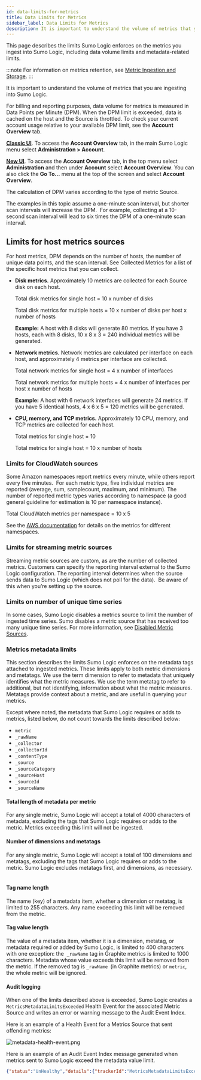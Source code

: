 ```yaml
---
id: data-limits-for-metrics
title: Data Limits for Metrics
sidebar_label: Data Limits for Metrics
description: It is important to understand the volume of metrics that you are ingesting into Sumo Logic.
---
```


This page describes the limits Sumo Logic enforces on the metrics you ingest into Sumo Logic, including data volume limits and metadata-related limits.

:::note
For information on metrics retention, see [Metric Ingestion and Storage](metric-ingestion-and-storage.md).
:::

It is important to understand the volume of metrics that you are ingesting into Sumo Logic.

For billing and reporting purposes, data volume for metrics is measured in Data Points per Minute (DPM). When the DPM limit is exceeded, data is cached on the host and the Source is throttled. To check your current account usage relative to your available DPM limit, see the **Account Overview** tab.  

[**Classic UI**](/docs/get-started/sumo-logic-ui-classic).  To access the **Account Overview** tab, in the main Sumo Logic menu select **Administration > Account**. 


[**New UI**](/docs/get-started/sumo-logic-ui/). To access the **Account Overview** tab, in the top menu select **Administration** and then under **Account** select **Account Overview**. You can also click the **Go To...** menu at the top of the screen and select **Account Overview**. 
 

The calculation of DPM varies according to the type of metric Source.

The examples in this topic assume a one-minute scan interval, but shorter scan intervals will increase the DPM.  For example, collecting at a 10-second scan interval will lead to six times the DPM of a one-minute scan interval. 

## Limits for host metrics sources

For host metrics, DPM depends on the number of hosts, the number of unique data points, and the scan interval. See Collected Metrics for a list of the specific host metrics that you can collect.

* **Disk metrics.** Approximately 10 metrics are collected for each Source disk on each host.  

    Total disk metrics for single host = 10 x number of disks  

    Total disk metrics for multiple hosts = 10 x number of disks per host x number of hosts  

    **Example:** A host with 8 disks will generate 80 metrics. If you have 3 hosts, each with 8 disks, 10 x 8 x 3 = 240 individual metrics will be generated.

* **Network metrics.** Network metrics are calculated per interface on each host, and approximately 4 metrics per interface are collected.  

    Total network metrics for single host = 4 x number of interfaces  

    Total network metrics for multiple hosts = 4 x number of interfaces per host x number of hosts  

    **Example:** A host with 6 network interfaces will generate 24 metrics. If you have 5 identical hosts, 4 x 6 x 5 = 120 metrics will be generated.

* **CPU, memory, and TCP metrics.** Approximately 10 CPU, memory, and TCP metrics are collected for each host.  

    Total metrics for single host = 10  

    Total metrics for single host = 10 x number of hosts

### Limits for CloudWatch sources

Some Amazon namespaces report metrics every minute, while others report every five minutes.  For each metric type, five individual metrics are reported (average, sum, samplecount, maximum, and minimum). The number of reported metric types varies according to namespace (a good general guideline for estimation is 10 per namespace instance).

Total CloudWatch metrics per namespace = 10 x 5

See the [AWS documentation](http://docs.aws.amazon.com/AmazonCloudWatch/latest/monitoring/CW_Support_For_AWS.html) for details on the metrics for different namespaces.

### Limits for streaming metric sources

Streaming metric sources are custom, as are the number of collected metrics. Customers can specify the reporting interval external to the Sumo Logic configuration. The reporting interval determines when the source sends data to Sumo Logic (which does not poll for the data).  Be aware of this when you’re setting up the source.

### Limits on number of unique time series

In some cases, Sumo Logic disables a metrics source to limit the number of ingested time series. Sumo disables a metric source that has received too many unique time series. For more information, see [Disabled Metric Sources](disabled-metrics-sources.md).

### Metrics metadata limits

This section describes the limits Sumo Logic enforces on the metadata tags attached to ingested metrics. These limits apply to both metric dimensions and metatags. We use the term dimension to refer to metadata that uniquely identifies what the metric measures. We use the term metatag to refer to additional, but not identifying, information about what the metric measures. Metatags provide context about a metric, and are useful in querying your metrics. 

Except where noted, the metadata that Sumo Logic requires or adds to metrics, listed below, do not count towards the limits described below: 

* `metric`
* `_rawName`
* `_collector`
* `_collectorId`
* `_contentType`
* `_source`
* `_sourceCategory`
* `_sourceHost`
* `_sourceId`
* `_sourceName`

#### Total length of metadata per metric

For any single metric, Sumo Logic will accept a total of 4000 characters of metadata, excluding the tags that Sumo Logic requires or adds to the metric. Metrics exceeding this limit will not be ingested.

#### Number of dimensions and metatags

For any single metric, Sumo Logic will accept a total of 100 dimensions and metatags, excluding the tags that Sumo Logic requires or adds to the metric. Sumo Logic excludes metatags first, and dimensions, as necessary.  

#### Tag name length

The name (key) of a metadata item, whether a dimension or metatag, is limited to 255 characters. Any name exceeding this limit will be removed from the metric.

#### Tag value length 

The value of a metadata item, whether it is a dimension, metatag, or metadata required or added by Sumo Logic, is limited to 400 characters with one exception: the  `_rawName` tag in Graphite metrics is limited to 1000 characters. Metadata whose value exceeds this limit will be removed from the metric. If the removed tag is `_rawName `(in Graphite metrics) or `metric`, the whole metric will be ignored.

#### Audit logging 

When one of the limits described above is exceeded, Sumo Logic creates a `MetricsMetadataLimitsExceeded` Health Event for the associated Metric Source and writes an error or warning message to the Audit Event Index.

Here is an example of a Health Event for a Metrics Source that sent offending metrics:

![metadata-health-event.png](/img/metrics/metadata-health-event.png)

Here is an example of an Audit Event Index message generated when
metrics sent to Sumo Logic exceed the metadata value limit.

```json
{"status":"UnHealthy","details":{"trackerId":"MetricsMetadataLimitsExceeded","error":"Value length limit exceeded by some metrics sent from this source","description":"Detected metrics with metadata containing values exceeding the length limit. Key-value pairs with values longer than the limit are dropped or the metric is not ingested."},"eventType":"Health-Change","severityLevel":"Error","accountId":"0000000000000131","eventId":"30e37c7e-f7b3-4cf3-8c41-de34ff4f1991","eventName":"MetricsMetadataLimitsExceeded","eventTime":"2021-03-29T13:26:16.665Z","eventFormatVersion":"1.0 beta","subsystem":"Metrics","resourceIdentity":{"collectorId":"00000000066661A2","collectorName":"cl-nitedata-tracing","id":"0000000006B18879","name":"(default-metrics)","type":"Source"}}
```
 
